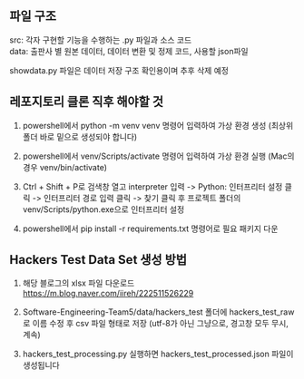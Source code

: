 ## 파일 구조
src: 각자 구현할 기능을 수행하는 .py 파일과 소스 코드<br>
data: 출판사 별 원본 데이터, 데이터 변환 및 정제 코드, 사용할 json파일

showdata.py 파일은 데이터 저장 구조 확인용이며 추후 삭제 예정

## 레포지토리 클론 직후 해야할 것
1. powershell에서 python -m venv venv 명령어 입력하여 가상 환경 생성 (최상위 폴더 바로 밑으로 생성되야 합니다)

2. powershell에서 venv/Scripts/activate 명령어 입력하여 가상 환경 실행 (Mac의 경우 venv/bin/activate)

3. Ctrl + Shift + P로 검색창 열고 interpreter 입력 -> Python: 인터프리터 설정 클릭 -> 인터프리터 경로 입력 클릭 -> 찾기 클릭 후 프로젝트 폴더의 venv/Scripts/python.exe으로 인터프리터 설정

4. powershell에서 pip install -r requirements.txt 명령어로 필요 패키지 다운

## Hackers Test Data Set 생성 방법
1. 해당 블로그의 xlsx 파일 다운로드 https://m.blog.naver.com/iireh/222511526229

2. Software-Engineering-Team5/data/hackers_test 폴더에 hackers_test_raw로 이름 수정 후 csv 파일 형태로 저장 (utf-8가 아닌 그냥으로, 경고창 모두 무시, 계속)

3. hackers_test_processing.py 실행하면 hackers_test_processed.json 파일이 생성됩니다

